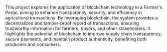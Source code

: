 This project explores the application of blockchain technology in a Farmer's Portal, aiming to enhance transparency, security, and efficiency in agricultural transactions.
By leveraging blockchain, the system provides a decentralized and tamper-proof record of transactions, ensuring trustworthy information for farmers, buyers, and other stakeholders.
It highlights the potential of blockchain to improve supply chain transparency, secure payments, and maintain product authenticity, benefiting both producers and consumers. 
